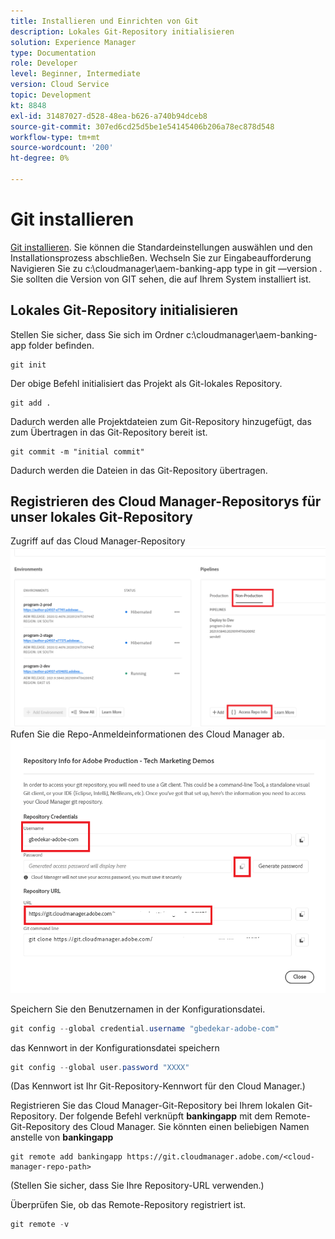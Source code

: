 ```yaml
---
title: Installieren und Einrichten von Git
description: Lokales Git-Repository initialisieren
solution: Experience Manager
type: Documentation
role: Developer
level: Beginner, Intermediate
version: Cloud Service
topic: Development
kt: 8848
exl-id: 31487027-d528-48ea-b626-a740b94dceb8
source-git-commit: 307ed6cd25d5be1e54145406b206a78ec878d548
workflow-type: tm+mt
source-wordcount: '200'
ht-degree: 0%

---
```


# Git installieren


[Git installieren](https://git-scm.com/downloads). Sie können die Standardeinstellungen auswählen und den Installationsprozess abschließen.
Wechseln Sie zur Eingabeaufforderung Navigieren Sie zu c:\cloudmanager\aem-banking-app type in git —version . Sie sollten die Version von GIT sehen, die auf Ihrem System installiert ist.

## Lokales Git-Repository initialisieren

Stellen Sie sicher, dass Sie sich im Ordner c:\cloudmanager\aem-banking-app folder befinden.

```
git init
```

Der obige Befehl initialisiert das Projekt als Git-lokales Repository.

```
git add .
```

Dadurch werden alle Projektdateien zum Git-Repository hinzugefügt, das zum Übertragen in das Git-Repository bereit ist.

```
git commit -m "initial commit"
```

Dadurch werden die Dateien in das Git-Repository übertragen.



## Registrieren des Cloud Manager-Repositorys für unser lokales Git-Repository

Zugriff auf das Cloud Manager-Repository
![Zugriff auf die Rep-Informationen](assets/cloud-manager-repo.png)
Rufen Sie die Repo-Anmeldeinformationen des Cloud Manager ab.
![get-credentials](assets/cloud-manager-repo1.png)

Speichern Sie den Benutzernamen in der Konfigurationsdatei.

```java
git config --global credential.username "gbedekar-adobe-com"
```

das Kennwort in der Konfigurationsdatei speichern

```java
git config --global user.password "XXXX"
```

(Das Kennwort ist Ihr Git-Repository-Kennwort für den Cloud Manager.)

Registrieren Sie das Cloud Manager-Git-Repository bei Ihrem lokalen Git-Repository. Der folgende Befehl verknüpft **bankingapp** mit dem Remote-Git-Repository des Cloud Manager. Sie könnten einen beliebigen Namen anstelle von **bankingapp**


```shell
git remote add bankingapp https://git.cloudmanager.adobe.com/<cloud-manager-repo-path>
```

(Stellen Sie sicher, dass Sie Ihre Repository-URL verwenden.)

Überprüfen Sie, ob das Remote-Repository registriert ist.

```java
git remote -v
```
